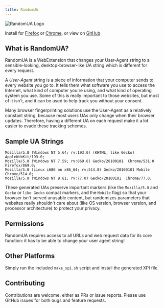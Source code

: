 ```yaml
---
title: RandomUA
---
```


![RandomUA Logo](https://github.com/NoraCodes/randomua/raw/master/addon/icons/randomua-96.png)

Install for [Firefox](https://addons.mozilla.org/en-US/firefox/addon/randomua/) or [Chrome](https://chrome.google.com/webstore/detail/randomua/hjnnbhmaakbibdndnmjbkppmfjoejadg), or view on [GitHub](https://github.com/NoraCodes/randomua/)

## What is RandomUA?
RandomUA is a WebExtension that changes your User-Agent string to a sensible-looking, desktop-browser-like UA string which is different for every request.

A _User-Agent_ string is a piece of information that your computer sends to every website you go to. It tells them what software you use to access the Internet, what kind of computer you're using, and what kind of operating system you use. Some of this is really important to those websites, but most of it isn't, and it can be used to help track you without your consent.

Many browser fingerprinting solutions use the User-Agent as a relatively constant string, because most users UAs only change when their browser updates. Therefore, having a different UA on each request make it a lot easier to evade these tracking schemes.

## Sample UA Strings

```
Mozilla/5.0 (Windows NT 5.64; rv:193.0) (KHTML, like Gecko)  AppleWebKit/193.0;
Mozilla/5.0 (Windows NT 7.59; rv:869.0) Gecko/20100101  Chrome/531.0 Firefox/869.0;
Mozilla/5.0 (Linux i686 on x86_64; rv:514.0) Gecko/20100101 Mobile Chrome/514.0;
Mozilla/5.0 (Windows NT 9.81; rv:77.0) Gecko/20100101  Chrome/77.0;
```

These generated UAs preserve important markers (like the `Mozilla/5.0` and `Gecko` or `like Gecko` compat markers, and the `Mobile` flag) so that your browser isn't served unusable content, but randomizes parameters that websites really shouldn't care about (like OS version, browser version, and processor architecture) to protect your privacy.

## Permissions

RandomUA requires access to all URLs and web request data for its core function: it has to be able to change your user agent string!

## Other Platforms

Simply run the included `make_xpi.sh` script and install the generated XPI file.

## Contributing 

Contributions are welcome, either as PRs or issue reports. Please use GitHub issues for both bugs and feature requests.
